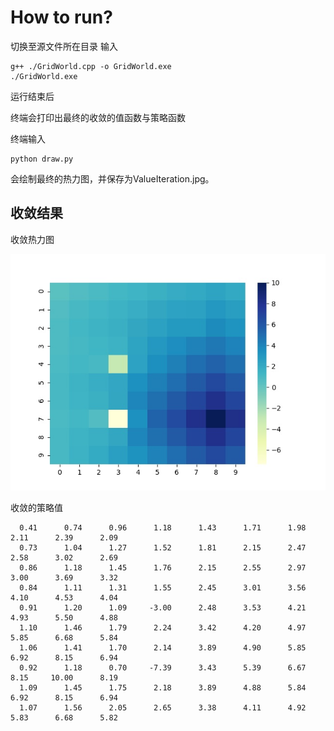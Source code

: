# How to run?

切换至源文件所在目录
输入

```shell
g++ ./GridWorld.cpp -o GridWorld.exe
./GridWorld.exe
```

运行结束后

终端会打印出最终的收敛的值函数与策略函数



终端输入

```shell
python draw.py
```

会绘制最终的热力图，并保存为ValueIteration.jpg。

## 收敛结果

收敛热力图

![](ValueIteration.jpeg)

收敛的策略值

```
  0.41      0.74      0.96      1.18      1.43      1.71      1.98      2.11      2.39      2.09
  0.73      1.04      1.27      1.52      1.81      2.15      2.47      2.58      3.02      2.69
  0.86      1.18      1.45      1.76      2.15      2.55      2.97      3.00      3.69      3.32
  0.84      1.11      1.31      1.55      2.45      3.01      3.56      4.10      4.53      4.04
  0.91      1.20      1.09     -3.00      2.48      3.53      4.21      4.93      5.50      4.88
  1.10      1.46      1.79      2.24      3.42      4.20      4.97      5.85      6.68      5.84
  1.06      1.41      1.70      2.14      3.89      4.90      5.85      6.92      8.15      6.94
  0.92      1.18      0.70     -7.39      3.43      5.39      6.67      8.15     10.00      8.19
  1.09      1.45      1.75      2.18      3.89      4.88      5.84      6.92      8.15      6.94
  1.07      1.56      2.05      2.65      3.38      4.11      4.92      5.83      6.68      5.82
```



